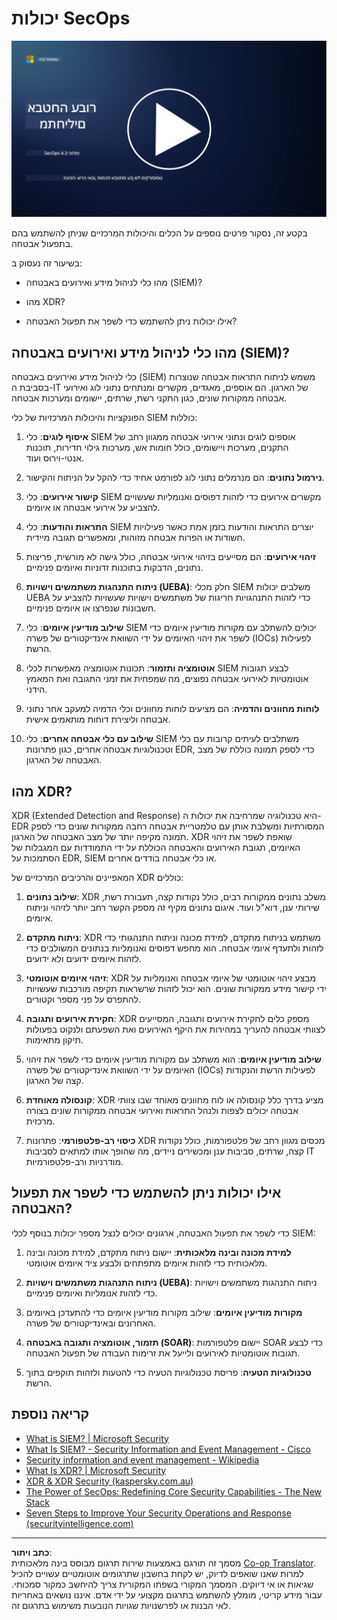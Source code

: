 <!--
CO_OP_TRANSLATOR_METADATA:
{
  "original_hash": "553eb694c89f1caca0694e8d8ab89e0e",
  "translation_date": "2025-09-03T21:46:10+00:00",
  "source_file": "4.3 SecOps capabilities.md",
  "language_code": "he"
}
-->
# יכולות SecOps

[![צפו בסרטון](../../translated_images/4-3_placeholder.e6e2ff578a715178985449c7f550e382f9b199847b709653a5e0af6145a8e82f.he.png)](https://learn-video.azurefd.net/vod/player?id=bdbc1c7c-307b-4519-b8ad-b142434c0461)

בקטע זה, נסקור פרטים נוספים על הכלים והיכולות המרכזיים שניתן להשתמש בהם בתפעול אבטחה.

בשיעור זה נעסוק ב:

- מהו כלי לניהול מידע ואירועים באבטחה (SIEM)?

- מהו XDR?

- אילו יכולות ניתן להשתמש כדי לשפר את תפעול האבטחה?

## מהו כלי לניהול מידע ואירועים באבטחה (SIEM)?

כלי לניהול מידע ואירועים באבטחה (SIEM) משמש לניתוח התראות אבטחה שנוצרות בסביבת ה-IT של הארגון. הם אוספים, מאגדים, מקשרים ומנתחים נתוני לוג ואירועי אבטחה ממקורות שונים, כגון התקני רשת, שרתים, יישומים ומערכות אבטחה.

הפונקציות והיכולות המרכזיות של כלי SIEM כוללות:

1. **איסוף לוגים**: כלי SIEM אוספים לוגים ונתוני אירועי אבטחה ממגוון רחב של התקנים, מערכות ויישומים, כולל חומות אש, מערכות גילוי חדירות, תוכנות אנטי-וירוס ועוד.

2. **נירמול נתונים**: הם מנרמלים נתוני לוג לפורמט אחיד כדי להקל על הניתוח והקישור.

3. **קישור אירועים**: כלי SIEM מקשרים אירועים כדי לזהות דפוסים ואנומליות שעשויים להצביע על אירועי אבטחה או איומים.

4. **התראות והודעות**: כלי SIEM יוצרים התראות והודעות בזמן אמת כאשר פעילויות חשודות או הפרות אבטחה מזוהות, ומאפשרים תגובה מיידית.

5. **זיהוי אירועים**: הם מסייעים בזיהוי אירועי אבטחה, כולל גישה לא מורשית, פריצות נתונים, הדבקות בתוכנות זדוניות ואיומים פנימיים.

6. **ניתוח התנהגות משתמשים וישויות (UEBA)**: חלק מכלי SIEM משלבים יכולות UEBA כדי לזהות התנהגויות חריגות של משתמשים וישויות שעשויות להצביע על חשבונות שנפרצו או איומים פנימיים.

7. **שילוב מודיעין איומים**: כלי SIEM יכולים להשתלב עם מקורות מודיעין איומים כדי לשפר את זיהוי האיומים על ידי השוואת אינדיקטורים של פשרה (IOCs) לפעילות הרשת.

8. **אוטומציה ותזמור**: תכונות אוטומציה מאפשרות לכלי SIEM לבצע תגובות אוטומטיות לאירועי אבטחה נפוצים, מה שמפחית את זמני התגובה ואת המאמץ הידני.

9. **לוחות מחוונים והדמיה**: הם מציעים לוחות מחוונים וכלי הדמיה למעקב אחר נתוני אבטחה וליצירת דוחות מותאמים אישית.

10. **שילוב עם כלי אבטחה אחרים**: כלי SIEM משתלבים לעיתים קרובות עם כלי וטכנולוגיות אבטחה אחרים, כגון פתרונות EDR, כדי לספק תמונה כוללת של מצב האבטחה של הארגון.

## מהו XDR?

XDR (Extended Detection and Response) היא טכנולוגיה שמרחיבה את יכולות ה-EDR המסורתיות ומשלבת אותן עם טלמטריית אבטחה רחבה ממקורות שונים כדי לספק תמונה מקיפה יותר של מצב האבטחה של הארגון. XDR שואפת לשפר את זיהוי האיומים, תגובת האירועים והאבטחה הכוללת על ידי התמודדות עם המגבלות של הסתמכות על EDR, SIEM או כלי אבטחה בודדים אחרים.

המאפיינים והרכיבים המרכזיים של XDR כוללים:

1. **שילוב נתונים**: XDR משלב נתונים ממקורות רבים, כולל נקודות קצה, תעבורת רשת, שירותי ענן, דוא"ל ועוד. איגום נתונים מקיף זה מספק הקשר רחב יותר לזיהוי וניתוח איומים.

2. **ניתוח מתקדם**: XDR משתמש בניתוח מתקדם, למידת מכונה וניתוח התנהגותי כדי לזהות ולתעדף איומי אבטחה. הוא מחפש דפוסים ואנומליות בנתונים המשולבים כדי לזהות איומים ידועים ולא ידועים.

3. **זיהוי איומים אוטומטי**: XDR מבצע זיהוי אוטומטי של איומי אבטחה ואנומליות על ידי קישור מידע ממקורות שונים. הוא יכול לזהות שרשראות תקיפה מורכבות שעשויות להתפרס על פני מספר וקטורים.

4. **חקירת אירועים ותגובה**: XDR מספק כלים לחקירת אירועים ותגובה, המסייעים לצוותי אבטחה להעריך במהירות את היקף האירועים ואת השפעתם ולנקוט בפעולות תיקון מתאימות.

5. **שילוב מודיעין איומים**: הוא משתלב עם מקורות מודיעין איומים כדי לשפר את זיהוי האיומים על ידי השוואת אינדיקטורים של פשרה (IOCs) לפעילות הרשת והנקודות קצה של הארגון.

6. **קונסולה מאוחדת**: XDR מציע בדרך כלל קונסולה או לוח מחוונים מאוחד שבו צוותי אבטחה יכולים לצפות ולנהל התראות ואירועי אבטחה ממקורות שונים בצורה מרכזית.

7. **כיסוי רב-פלטפורמי**: פתרונות XDR מכסים מגוון רחב של פלטפורמות, כולל נקודות קצה, שרתים, סביבות ענן ומכשירים ניידים, מה שהופך אותו למתאים לסביבות IT מודרניות ורב-פלטפורמיות.

## אילו יכולות ניתן להשתמש כדי לשפר את תפעול האבטחה?

כדי לשפר את תפעול האבטחה, ארגונים יכולים לנצל מספר יכולות בנוסף לכלי SIEM:

1. **למידת מכונה ובינה מלאכותית**: יישום ניתוח מתקדם, למידת מכונה ובינה מלאכותית כדי לזהות איומים מתפתחים ולבצע ציד איומים אוטומטי.

2. **ניתוח התנהגות משתמשים וישויות (UEBA)**: ניתוח התנהגות משתמשים וישויות כדי לזהות אנומליות ואיומים פנימיים.

3. **מקורות מודיעין איומים**: שילוב מקורות מודיעין איומים כדי להתעדכן באיומים האחרונים ובאינדיקטורים של פשרה.

4. **תזמור, אוטומציה ותגובה באבטחה (SOAR)**: יישום פלטפורמות SOAR כדי לבצע תגובות אוטומטיות לאירועים ולייעל את זרימות העבודה של תפעול האבטחה.

5. **טכנולוגיות הטעיה**: פריסת טכנולוגיות הטעיה כדי להטעות ולזהות תוקפים בתוך הרשת.

## קריאה נוספת

- [What is SIEM? | Microsoft Security](https://www.microsoft.com/security/business/security-101/what-is-siem?WT.mc_id=academic-96948-sayoung)
- [What Is SIEM? - Security Information and Event Management - Cisco](https://www.cisco.com/c/en/us/products/security/what-is-siem.html)
- [Security information and event management - Wikipedia](https://en.wikipedia.org/wiki/Security_information_and_event_management)
- [What Is XDR? | Microsoft Security](https://www.microsoft.com/security/business/security-101/what-is-xdr?WT.mc_id=academic-96948-sayoung)
- [XDR & XDR Security (kaspersky.com.au)](https://www.kaspersky.com.au/resource-center/definitions/what-is-xdr)
- [The Power of SecOps: Redefining Core Security Capabilities - The New Stack](https://thenewstack.io/the-power-of-secops-redefining-core-security-capabilities/)
- [Seven Steps to Improve Your Security Operations and Response (securityintelligence.com)](https://securityintelligence.com/seven-steps-to-improve-your-security-operations-and-response/)

---

**כתב ויתור**:  
מסמך זה תורגם באמצעות שירות תרגום מבוסס בינה מלאכותית [Co-op Translator](https://github.com/Azure/co-op-translator). למרות שאנו שואפים לדיוק, יש לקחת בחשבון שתרגומים אוטומטיים עשויים להכיל שגיאות או אי דיוקים. המסמך המקורי בשפתו המקורית צריך להיחשב כמקור סמכותי. עבור מידע קריטי, מומלץ להשתמש בתרגום מקצועי על ידי אדם. איננו נושאים באחריות לאי הבנות או לפרשנויות שגויות הנובעות משימוש בתרגום זה.